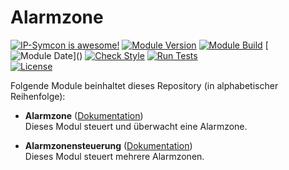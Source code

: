 # Alarmzone

[![IP-Symcon is awesome!](https://img.shields.io/badge/IP--Symcon-6.1-blue.svg)](https://www.symcon.de)
[![Module Version](https://img.shields.io/badge/Module_Version-7.0-blue.svg)]()
[![Module Build](https://img.shields.io/badge/Module_Build-3-blue.svg)]()
[![Module Date](https://img.shields.io/badge/Module_Date-20230131_(31.01.2023)-blue.svg)]()  
[![Check Style](https://github.com/ubittner/Alarmzone/workflows/Check%20Style/badge.svg)](https://github.com/ubittner/Alarmzone/actions)
[![Run Tests](https://github.com/ubittner/Alarmzone/workflows/Run%20Tests/badge.svg)](https://github.com/ubittner/Alarmzone/actions)  
[![License](https://img.shields.io/badge/License-CC%20BY--NC--SA%204.0-green.svg)](https://creativecommons.org/licenses/by-nc-sa/4.0/)

Folgende Module beinhaltet dieses Repository (in alphabetischer Reihenfolge):

- __Alarmzone__ ([Dokumentation](Alarmzone))  
  Dieses Modul steuert und überwacht eine Alarmzone.

- __Alarmzonensteuerung__ ([Dokumentation](Alarmzonensteuerung))  
  Dieses Modul steuert mehrere Alarmzonen.
